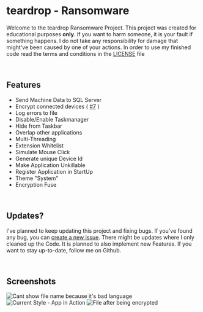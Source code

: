 # teardrop - Ransomware
Welcome to the teardrop Ransomware Project. This project was created for educational purposes <b>only</b>. If you want to harm someone, it is your fault if something happens. I do not take any responsibility for damage that might've been caused by one of your actions. In order to use my finished code read the terms and conditions in the [LICENSE](LICENSE) file

<br>

## Features
- Send Machine Data to SQL Server
- Encrypt connected devices ( [#7](https://github.com/hackthedev/teardrop/issues/7) )
- Log errors to file
- Disable/Enable Taskmanager
- Hide from Taskbar
- Overlap other applications
- Multi-Threading
- Extension Whitelist
- Simulate Mouse Click
- Generate unique Device Id
- Make Application Unkillable
- Register Application in StartUp
- Theme "System"
- Encryption Fuse 

<br>

## Updates?
I've planned to keep updating this project and fixing bugs. If you've found any bug, you can [create a new issue](https://github.com/hackthedev/teardrop/issues). There might be updates where I only cleaned up the Code. It is planned to also implement new Features. If you want to stay up-to-date, follow me on Github.

<br>

## Screenshots
<img title="Cant show file name because it's bad language" src="https://shy-devils.life-is-pa.in/6bO0ev.jpeg" />
<img title="Current Style - App in Action" src="https://shy-devils.life-is-pa.in/YnaurD.gif" />
<img title="File after being encrypted" src="https://shy-devils.life-is-pa.in/YCurqy.png" />
